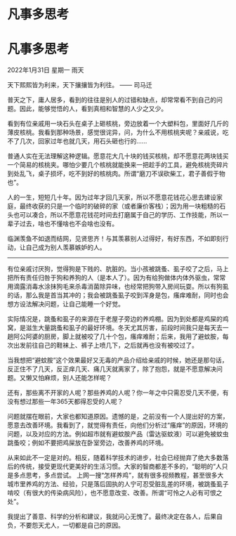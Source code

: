 # 凡事多思考



# 凡事多思考

2022年1月31日
星期一
雨天

天下熙熙皆为利来，天下攘攘皆为利往。
—— 司马迁

普天之下，庸人居多，看到的往往是别人的过错和缺点，却常常看不到自己的问题。因此，能够觉悟的人，看到真相和智慧的人少之又少。

看到有位亲戚用一块石头在桌子上砸核桃，旁边放着一个大塑料包，里面好几斤的薄皮核桃。我看到那种场景，感觉很诧异，问，为什么不用核桃夹呢？亲戚说，吃不了几次，回家过年也就几天，用石头砸也行的……

普通人实在无法理解这种逻辑。愿意花大几十块的钱买核桃，却不愿意花两块钱买一个简易的核桃夹。哪怕少要几个核桃就能换来一把趁手的工具，避免核桃壳碎片到处乱飞，桌子损坏，吃不到好的核桃肉。所谓“磨刀不误砍柴工，君子善假于物也”。

人的一生，短短几十年。因为过年才回几天家，所以不愿意花钱花心思去建设家庭，最终收获的只是一个临时的破碎的家（或者廉价客栈）；因为用一块粗糙的石头也可以凑合，所以不愿意花钱花时间去打磨属于自己的学历、工作技能，所以一辈子过去，啥也不懂啥也不会啥也没有。

临渊羡鱼不如退而结网，见贤思齐！与其羡慕别人过得好，有好东西，不如即刻行动，让自己成为别人羡慕嫉妒的人。

---

有位亲戚讨厌狗，觉得狗是下贱的、肮脏的。当小孩被跳蚤、虱子咬了之后，马上把所有责任归咎于狗和养狗的人（是本人了）。因为有给狗做体内体外驱虫，常常用滴露消毒水涂抹狗毛来杀毒消菌除异味，也经常把狗带入房间玩耍。所以有狗虱的话，那么我是首当其冲的；我会被跳蚤虱子咬到浑身是包，瘙痒难耐，同时也会想方设法解决问题，让自己能睡一个好觉。

实际情况是，跳蚤和虱子的来源在于老屋子旁边的养鸡棚。因为到处都是鸡屎的鸡窝，是滋生大量跳蚤和虱子的最好环境。冬天尤其厉害，前段时间我只是每天去一趟阿公阿婆的厨房，脚上就被咬了几十个包，瘙痒难耐；后来，我用了避蚊胺，每次出发前往自己的鞋袜上、裤子上喷几下，之后就再也没有被咬过了。

当我想把“避蚊胺”这个效果最好又无毒的产品介绍给亲戚的时候，她还是那句话，反正住不了几天，反正痒几天、痛几天就离家了，除了抱怨，就是不愿意解决问题。又懒又怕麻烦，别人还能怎样呢？

还有，那些离不开家的人呢？那些养鸡的人呢？你一年之中只需忍受几天不便，有没有想过那些一年365天都得忍受的人呢？

问题就摆在眼前，大家也都知道原因。遗憾的是，之前没有一个人提出好的方案，愿意去改善环境。我看到了，就觉得有责任，向他们分析过“瘙痒”的原因，环境的问题，以及对应的方法。例如超市就有避蚊胺产品（雷达驱蚊液）可以避免被蚊虫跳蚤咬；例如不要把鸡屎放在卧室旁边，改善养鸡的环境。

从来如此不一定是对的。相反，随着科学技术的进步，社会已经抛弃了绝大多数落后的传统，接受更现代更美好的生活习惯。大家的智商都差不多的，“聪明的”人只是多点思考，多点尝试。 上网一搜“怎样养鸡”，就有很多视频教程，甚至很多大城市里养鸡的方法、经验，只是落后固执的人宁可忍受脏乱差的环境，被跳蚤虱子啃咬（有很大的传染病风险），也不愿意改变、改善。所谓“可怜之人必有可恨之处”。

我提出了善意、科学的分析和建议，我就问心无愧了。最终决定在各人，后果自负，不要怨天尤人，一切都是自己的原因。




